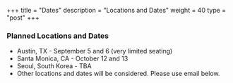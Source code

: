 +++
title = "Dates"
description = "Locations and Dates"
weight = 40
type = "post"
+++

### Planned Locations and Dates
  * Austin, TX - September 5 and 6 (very limited seating)
  * Santa Monica, CA - October 12 and 13
  * Seoul, South Korea - TBA
  * Other locations and dates will be considered. Please use email below.